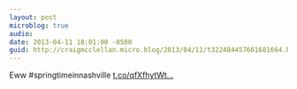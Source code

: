 ```yaml
---
layout: post
microblog: true
audio: 
date: 2013-04-11 18:01:00 -0500
guid: http://craigmcclellan.micro.blog/2013/04/11/t322484457661681664.html
---
```

Eww #springtimeinnashville [t.co/qfXfhytWt...](http://t.co/qfXfhytWtg)
